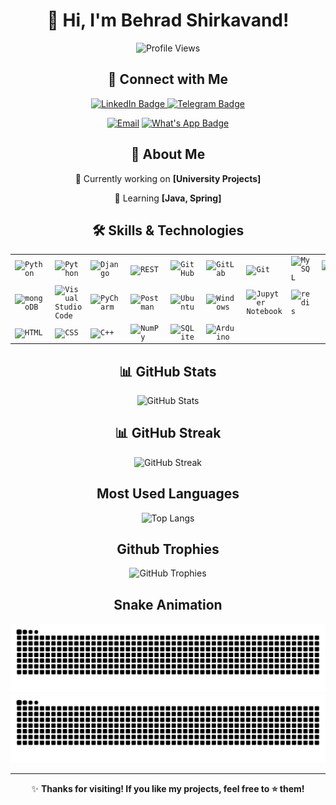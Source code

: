 <div id="header" align=center>

# 👋 Hi, I'm Behrad Shirkavand!
![Profile Views](https://komarev.com/ghpvc/?username=BehradShirkavand&color=blue)

## 🤝 Connect with Me
<div id="badges" align=center>
  
  <a href="https://www.linkedin.com/in/behrad-shirkavand">
   <img src="https://img.shields.io/badge/LinkedIn-0077B5?style=flat&logo=linkedin&logoColor=whit&style=flat" alt="LinkedIn Badge"/>
  </a>
  
  <a href="https://t.me/bdshd2002">
   <img src="https://img.shields.io/badge/Telegram-white?logo=telegram&logocolor=white&style=flat" alt="Telegram Badge"/>
  </a>

  [![Email](https://img.shields.io/badge/Email-D14836?style=flat&logo=gmail&logoColor=white)](mailto:bd.shd2002@gmail.com)
  <a href="https://wa.me/+989912775465">
   <img src="https://img.shields.io/badge/WhatsApp-white?style=for-the-badge&amp;logo=whatsapp&style=flat" alt="What's App Badge"/>
  </a>
  
</div>

## 🚀 About Me
🔭 Currently working on **[University Projects]**

🌱 Learning **[Java, Spring]**

  
## 🛠️ Skills & Technologies
<div align="center">
	<table>
		<tr>
			<td><code><img width="40" src="https://raw.githubusercontent.com/marwin1991/profile-technology-icons/refs/heads/main/icons/java.png" alt="Python" title="Java"/></code></td>
			<td><code><img width="40" src="https://raw.githubusercontent.com/marwin1991/profile-technology-icons/refs/heads/main/icons/python.png" alt="Python" title="Python"/></code></td>
			<td><code><img width="40" src="https://raw.githubusercontent.com/marwin1991/profile-technology-icons/refs/heads/main/icons/django.png" alt="Django" title="Django"/></code></td>
			<td><code><img width="40" src="https://raw.githubusercontent.com/marwin1991/profile-technology-icons/refs/heads/main/icons/rest.png" alt="REST" title="REST"/></code></td>
			<td><code><img width="40" src="https://raw.githubusercontent.com/marwin1991/profile-technology-icons/refs/heads/main/icons/github.png" alt="GitHub" title="GitHub"/></code></td>
			<td><code><img width="40" src="https://raw.githubusercontent.com/marwin1991/profile-technology-icons/refs/heads/main/icons/gitlab.png" alt="GitLab" title="GitLab"/></code></td>
			<td><code><img width="40" src="https://raw.githubusercontent.com/marwin1991/profile-technology-icons/refs/heads/main/icons/git.png" alt="Git" title="Git"/></code></td>
			<td><code><img width="40" src="https://raw.githubusercontent.com/marwin1991/profile-technology-icons/refs/heads/main/icons/mysql.png" alt="MySQL" title="MySQL"/></code></td>
			<td><code><img width="40" src="https://raw.githubusercontent.com/marwin1991/profile-technology-icons/refs/heads/main/icons/postgresql.png" alt="PostgreSQL" title="PostgreSQL"/></code></td>
		</tr>
		<tr>
			<td><code><img width="40" src="https://raw.githubusercontent.com/marwin1991/profile-technology-icons/refs/heads/main/icons/mongodb.png" alt="mongoDB" title="mongoDB"/></code></td>
			<td><code><img width="40" src="https://raw.githubusercontent.com/marwin1991/profile-technology-icons/refs/heads/main/icons/visual_studio_code.png" alt="Visual Studio Code" title="Visual Studio Code"/></code></td>
			<td><code><img width="40" src="https://raw.githubusercontent.com/marwin1991/profile-technology-icons/refs/heads/main/icons/pycharm.png" alt="PyCharm" title="PyCharm"/></code></td>
			<td><code><img width="40" src="https://raw.githubusercontent.com/marwin1991/profile-technology-icons/refs/heads/main/icons/postman.png" alt="Postman" title="Postman"/></code></td>
			<td><code><img width="40" src="https://raw.githubusercontent.com/marwin1991/profile-technology-icons/refs/heads/main/icons/ubuntu.png" alt="Ubuntu" title="Ubuntu"/></code></td>
			<td><code><img width="40" src="https://raw.githubusercontent.com/marwin1991/profile-technology-icons/refs/heads/main/icons/windows.png" alt="Windows" title="Windows"/></code></td>
			<td><code><img width="40" src="https://raw.githubusercontent.com/marwin1991/profile-technology-icons/refs/heads/main/icons/jupyter_notebook.png" alt="Jupyter Notebook" title="Jupyter Notebook"/></code></td>
			<td><code><img width="40" src="https://raw.githubusercontent.com/marwin1991/profile-technology-icons/refs/heads/main/icons/redis.png" alt="redis" title="redis"/></code></td>
		</tr>
		<tr>
			<td><code><img width="40" src="https://raw.githubusercontent.com/marwin1991/profile-technology-icons/refs/heads/main/icons/html.png" alt="HTML" title="HTML"/></code></td>
			<td><code><img width="40" src="https://raw.githubusercontent.com/marwin1991/profile-technology-icons/refs/heads/main/icons/css.png" alt="CSS" title="CSS"/></code></td>
			<td><code><img width="40" src="https://raw.githubusercontent.com/marwin1991/profile-technology-icons/refs/heads/main/icons/c++.png" alt="C++" title="C++"/></code></td>
			<td><code><img width="40" src="https://raw.githubusercontent.com/marwin1991/profile-technology-icons/refs/heads/main/icons/numpy.png" alt="NumPy" title="NumPy"/></code></td>
			<td><code><img width="40" src="https://raw.githubusercontent.com/marwin1991/profile-technology-icons/refs/heads/main/icons/sqlite.png" alt="SQLite" title="SQLite"/></code></td>
			<td><code><img width="40" src="https://raw.githubusercontent.com/marwin1991/profile-technology-icons/refs/heads/main/icons/arduino.png" alt="Arduino" title="Arduino"/></code></td>
		</tr>
	</table>
</div>

## 📊 GitHub Stats
![GitHub Stats](https://github-readme-stats.vercel.app/api?username=BehradShirkavand&show_icons=true&theme=radical)

## 📊 GitHub Streak
![GitHub Streak](https://github-readme-streak-stats.herokuapp.com/?user=BehradShirkavand&theme=radical)

## Most Used Languages
![Top Langs](https://github-readme-stats.vercel.app/api/top-langs/?username=BehradShirkavand&layout=compact&theme=radical)

## Github Trophies
![GitHub Trophies](https://github-profile-trophy.vercel.app/?username=BehradShirkavand&theme=radical)

## Snake Animation
![Light Mode Snake](https://github.com/BehradShirkavand/BehradShirkavand/blob/output/github-contribution-grid-snake.svg#gh-light-mode-only)
![Dark Mode Snake](https://github.com/BehradShirkavand/BehradShirkavand/blob/output/github-contribution-grid-snake-dark.svg#gh-dark-mode-only) 

---

✨ **Thanks for visiting! If you like my projects, feel free to ⭐ them!**
</div>
